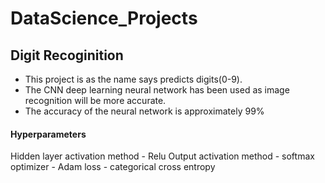 # DataScience_Projects

## Digit Recoginition
* This project is as the name says predicts digits(0-9).
* The CNN deep learning neural network has been used as image recognition will be more accurate.
* The accuracy of the neural network is approximately 99%
#### Hyperparameters
 Hidden layer activation method - Relu 
 Output activation method - softmax  
 optimizer - Adam
 loss - categorical cross entropy
